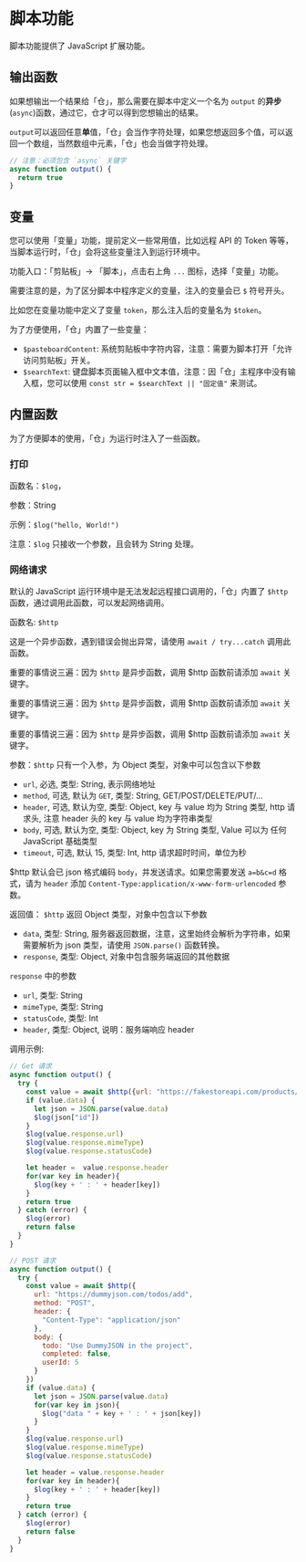 # 脚本功能

脚本功能提供了 JavaScript 扩展功能。

## 输出函数

如果想输出一个结果给「仓」，那么需要在脚本中定义一个名为 `output` 的**异步**(`async`)函数，通过它，仓才可以得到您想输出的结果。

`output`可以返回任意**单**值，「仓」会当作字符处理，如果您想返回多个值，可以返回一个数组，当然数组中元素，「仓」也会当做字符处理。

```javascript
// 注意：必须包含 `async` 关键字
async function output() {
  return true
}
```

## 变量

您可以使用「变量」功能，提前定义一些常用值，比如远程 API 的 Token 等等，当脚本运行时，「仓」会将这些变量注入到运行环境中。

功能入口：「剪贴板」-> 「脚本」，点击右上角 `...` 图标，选择「变量」功能。

需要注意的是，为了区分脚本中程序定义的变量，注入的变量会已 `$` 符号开头。

比如您在变量功能中定义了变量 `token`，那么注入后的变量名为 `$token`。


为了方便使用，「仓」内置了一些变量：

* `$pasteboardContent`: 系统剪贴板中字符内容，注意：需要为脚本打开「允许访问剪贴板」开关。
* `$searchText`: 键盘脚本页面输入框中文本值，注意：因「仓」主程序中没有输入框，您可以使用 `const str = $searchText || "固定值"` 来测试。

## 内置函数

为了方便脚本的使用，「仓」为运行时注入了一些函数。

### 打印

函数名：`$log`，

参数：String

示例：`$log("hello, World!")`

注意：`$log` 只接收一个参数，且会转为 String 处理。

### 网络请求

默认的 JavaScript 运行环境中是无法发起远程接口调用的，「仓」内置了 `$http` 函数，通过调用此函数，可以发起网络调用。

函数名: `$http`

这是一个异步函数，遇到错误会抛出异常，请使用 `await / try...catch` 调用此函数。

重要的事情说三遍：因为 `$http` 是异步函数，调用 $http 函数前请添加 `await` 关键字。

重要的事情说三遍：因为 `$http` 是异步函数，调用 $http 函数前请添加 `await` 关键字。

重要的事情说三遍：因为 `$http` 是异步函数，调用 $http 函数前请添加 `await` 关键字。


参数：`$http` 只有一个入参，为 Object 类型，对象中可以包含以下参数

* `url`, 必选, 类型: String, 表示网络地址
* `method`, 可选, 默认为 `GET`, 类型: String, GET/POST/DELETE/PUT/...
* `header`, 可选, 默认为空, 类型: Object, key 与 value 均为 String 类型, http 请求头, 注意 header 头的 key 与 value 均为字符串类型
* `body`, 可选, 默认为空, 类型: Object, key 为 String 类型, Value 可以为 任何 JavaScript 基础类型
* `timeout`, 可选, 默认 15, 类型: Int, http 请求超时时间，单位为秒

$http 默认会已 json 格式编码 `body`，并发送请求。如果您需要发送 `a=b&c=d` 格式，请为 `header` 添加 `Content-Type:application/x-www-form-urlencoded` 参数。

返回值： `$http` 返回 Object 类型，对象中包含以下参数

* `data`, 类型: String, 服务器返回数据，注意，这里始终会解析为字符串，如果需要解析为 json 类型，请使用 `JSON.parse()` 函数转换。
* `response`, 类型: Object, 对象中包含服务端返回的其他数据

`response` 中的参数

* `url`, 类型: String
* `mimeType`, 类型: String
* `statusCode`, 类型: Int
* `header`, 类型: Object, 说明：服务端响应 header


调用示例:

```javascript
// Get 请求
async function output() {
  try {
    const value = await $http({url: "https://fakestoreapi.com/products/1"})
    if (value.data) {
      let json = JSON.parse(value.data)
      $log(json["id"])
    }
    $log(value.response.url)
    $log(value.response.mimeType)
    $log(value.response.statusCode)

    let header =  value.response.header
    for(var key in header){
      $log(key + ' : ' + header[key])
    }
    return true
  } catch (error) {
    $log(error)
    return false
  }
}

// POST 请求
async function output() {
  try {
    const value = await $http({
      url: "https://dummyjson.com/todos/add",
      method: "POST",
      header: {
        "Content-Type": "application/json"
      },
      body: {
        todo: "Use DummyJSON in the project",
        completed: false,
        userId: 5
      }
    })
    if (value.data) {
      let json = JSON.parse(value.data)
      for(var key in json){
        $log("data " + key + ' : ' + json[key])
      }
    }
    $log(value.response.url)
    $log(value.response.mimeType)
    $log(value.response.statusCode)

    let header = value.response.header
    for(var key in header){
      $log(key + ' : ' + header[key])
    }
    return true
  } catch (error) {
    $log(error)
    return false
  }
}
```
